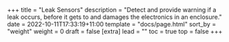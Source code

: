 +++
title = "Leak Sensors"
description = "Detect and provide warning if a leak occurs, before it gets to and damages the electronics in an enclosure."
date = 2022-10-11T17:33:19+11:00
template = "docs/page.html"
sort_by = "weight"
weight = 0
draft = false
[extra]
lead = ""
toc = true
top = false
+++